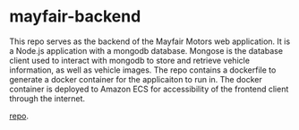 # mayfair-backend
This repo serves as the backend of the Mayfair Motors web application. It is a Node.js application with a mongodb database. Mongose is the database client used to interact with mongodb to store and retrieve vehicle information, as well as vehicle images. The repo contains a dockerfile to generate a docker container for the applicaiton to run in. The docker container is deployed to Amazon ECS for accessibility of the frontend client through the internet. 

[repo](https://github.com/Alebron23/mayfair-webapp).
